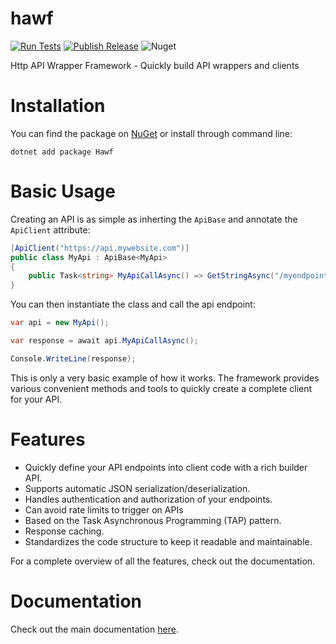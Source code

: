 # hawf
[![Run Tests](https://github.com/snixtho/hawf/actions/workflows/run-tests.yml/badge.svg)](https://github.com/snixtho/hawf/actions/workflows/run-tests.yml) [![Publish Release](https://github.com/snixtho/hawf/actions/workflows/publish-release.yml/badge.svg)](https://github.com/snixtho/hawf/actions/workflows/publish-release.yml) ![Nuget](https://img.shields.io/nuget/v/Hawf)

Http API Wrapper Framework - Quickly build API wrappers and clients

# Installation
You can find the package on [NuGet](https://www.nuget.org/packages/Hawf/) or install through command line:

```
dotnet add package Hawf
```

# Basic Usage

Creating an API is as simple as inherting the `ApiBase` and annotate the `ApiClient` attribute:

```csharp
[ApiClient("https://api.mywebsite.com")]
public class MyApi : ApiBase<MyApi>
{
    public Task<string> MyApiCallAsync() => GetStringAsync("/myendpoint");
}
```

You can then instantiate the class and call the api endpoint:

```csharp
var api = new MyApi();

var response = await api.MyApiCallAsync();

Console.WriteLine(response);
```

This is only a very basic example of how it works. The framework provides various convenient methods and tools to quickly create a complete client for your API.

# Features
- Quickly define your API endpoints into client code with a rich builder API.
- Supports automatic JSON serialization/deserialization.
- Handles authentication and authorization of your endpoints.
- Can avoid rate limits to trigger on APIs
- Based on the Task Asynchronous Programming (TAP) pattern.
- Response caching.
- Standardizes the code structure to keep it readable and maintainable.

For a complete overview of all the features, check out the documentation.

# Documentation
Check out the main documentation [here](docs/).
